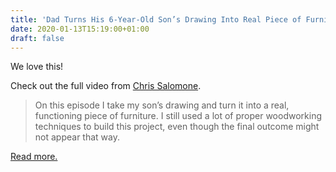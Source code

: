 ```yaml
---
title: 'Dad Turns His 6-Year-Old Son’s Drawing Into Real Piece of Furniture'
date: 2020-01-13T15:19:00+01:00
draft: false
---
```


We love this!

Check out the full video from [Chris Salomone](https://www.youtube.com/watch?v=3261nqhBFTY&feature=emb_logo).

> On this episode I take my son’s drawing and turn it into a real, functioning piece of furniture. I still used a lot of proper woodworking techniques to build this project, even though the final outcome might not appear that way.

[Read more.](https://www.youtube.com/watch?v=3261nqhBFTY&feature=emb_logo)